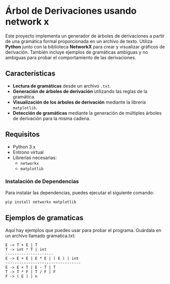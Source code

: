 # Árbol de Derivaciones usando network x

Este proyecto implementa un generador de árboles de derivaciones a partir de una gramática formal proporcionada en un archivo de texto. Utiliza **Python** junto con la 
biblioteca **NetworkX** para crear y visualizar gráficos de derivación. También incluye ejemplos de gramáticas ambiguas y no ambiguas para probar el comportamiento de las derivaciones.

## Características

- **Lectura de gramáticas** desde un archivo `.txt`.
- **Generación de árboles de derivación** utilizando las reglas de la gramática.
- **Visualización de los árboles de derivación** mediante la librería `matplotlib`.
- **Detección de gramáticas** mediante la generación de múltiples árboles de derivación para la misma cadena.

## Requisitos

- Python 3.x
- Entrono virtual
- Librerías necesarias:
  - `networkx`
  - `matplotlib`

### Instalación de Dependencias

Para instalar las dependencias, puedes ejecutar el siguiente comando:

```bash
pip install networkx matplotlib
```
## Ejemplos de gramaticas
Aquí hay ejemplos que puedes usar para probar el programa. Guárdala en un archivo llamado gramatica.txt:

```plaintext
E -> T + E | T
T -> int * T | int
---------------------
E -> E + E | E * E | ( E ) | int
---------------------------------
E -> E + T | E - T | T
T -> T * F | T / F | F
F -> ( E ) | n
